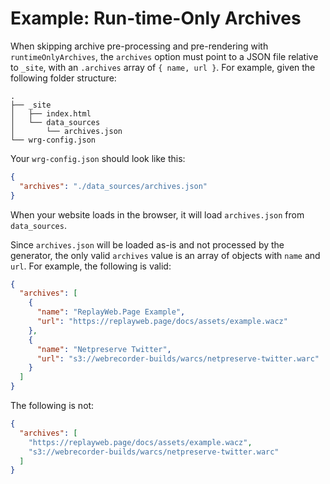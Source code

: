 # Example: Run-time-Only Archives

When skipping archive pre-processing and pre-rendering with `runtimeOnlyArchives`, the `archives` option must point to a JSON file relative to `_site`, with an `.archives` array of `{ name, url }`. For example, given the following folder structure:

```
.
├── _site
│   ├── index.html
│   └── data_sources
│       └── archives.json
└── wrg-config.json
```

Your `wrg-config.json` should look like this:

```json
{
  "archives": "./data_sources/archives.json"
}
```

When your website loads in the browser, it will load `archives.json` from `data_sources`.

Since `archives.json` will be loaded as-is and not processed by the generator, the only valid `archives` value is an array of objects with `name` and `url`. For example, the following is valid:

```json
{
  "archives": [
    {
      "name": "ReplayWeb.Page Example",
      "url": "https://replayweb.page/docs/assets/example.wacz"
    },
    {
      "name": "Netpreserve Twitter",
      "url": "s3://webrecorder-builds/warcs/netpreserve-twitter.warc"
    }
  ]
}
```

The following is not:

```json
{
  "archives": [
    "https://replayweb.page/docs/assets/example.wacz",
    "s3://webrecorder-builds/warcs/netpreserve-twitter.warc"
  ]
}
```
